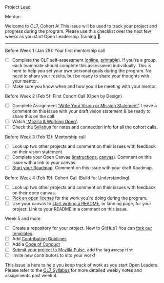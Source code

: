 <!---
  Create one issue for each project in OL7. If you applied as a team, please
  coordinate with your teammates and have one person create this issue.

  Instructions:

  1. Add your project title in the Title field above ^
  2. Add your GitHub username (and your teammates) below --->
Project Lead:

<!---
  3. Add your mentor's GitHub username below --->
Mentor:
<!---
  4. Keep everything below and click 'Submit new issue'  --->

Welcome to OL7, Cohort A! This issue will be used to track your project and progress during the program. Please use this checklist over the next few weeks as you start Open Leadership Training :tada:.

***

Before Week 1 (Jan 29): Your first mentorship call
- [ ] Complete the OLF self-assessment ([online](https://mzl.la/olf-online-assessment), [printable](https://mzl.la/olf-self-assessment)). If you're a group, each teammate should complete this assessment individually. This is here to help you set your own personal goals during the program. No need to share your results, but be ready to share your thoughts with your mentor.
- [ ] Make sure you know when and how you'll be meeting with your mentor.

Before Week 2 (Feb 5): First Cohort Call (Open by Design)
- [ ] Complete Assignment ['Write Your Vision or Mission Statement'](https://mozilla.github.io/open-leadership-training-series/articles/introduction-to-open-leadership/stating-your-project-vision/). Leave a comment on this issue with your draft vision statement & be ready to share this on the call.
- [ ] Watch ['Mozilla & Working Open'](https://youtu.be/quKdaqlR_9w).
- [ ] Check the [Syllabus](https://mzl.la/ol7-syllabus) for notes and connection info for all the cohort calls.

Before Week 3 (Feb 12): Mentorship call
- [ ] Look up two other projects and comment on their issues with feedback on their vision statement.
- [ ] Complete your Open Canvas ([instructions](https://mozilla.github.io/open-leadership-training-series/articles/opening-your-project/develop-an-open-project-strategy-with-open-canvas/), [canvas](https://goo.gl/to6PYn)). Comment on this issue with a link to your canvas.
- [ ] [Start your Roadmap](https://mozilla.github.io/open-leadership-training-series/articles/opening-your-project/start-your-project-roadmap/). Comment on this issue with your draft Roadmap.

Before Week 4 (Feb 19): Cohort Call (Build for Understanding)
- [ ] Look up two other projects and comment on their issues with feedback on their open canvas.
- [ ] [Pick an open license](https://mozilla.github.io/open-leadership-training-series/articles/get-your-project-online/sharing-your-work-in-the-open/) for the work you're doing during the program.
- [ ] Use your canvas to [start writing a README](https://mozilla.github.io/open-leadership-training-series/articles/opening-your-project/write-a-great-project-readme/), or landing page, for your project. Link to your README in a comment on this issue.

Week 5 and more
- [ ] Create a repository for your project. New to GitHub? You can [fork our templates](https://mozilla.github.io/global-sprint/project-lead-guide/templates/).
- [ ] Add [Contributing Guidlines](https://mozilla.github.io/open-leadership-training-series/articles/building-communities-of-contributors/write-contributor-guidelines/)
- [ ] Add a [Code of Conduct](https://mozilla.github.io/open-leadership-training-series/articles/building-communities-of-contributors/write-a-code-of-conduct/)
- [ ] [Submit your project to Mozilla Pulse](https://www.mozillapulse.org/add), add the tag `#mozsprint`
- [ ] Invite new contributors to into your work!

This issue is here to help you keep track of work as you start Open Leaders. Please refer to the [OL7 Syllabus](https://mzl.la/ol7-syllabus) for more detailed weekly notes and assignments past week 4.
